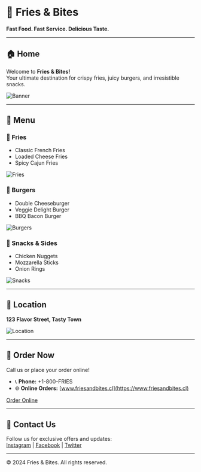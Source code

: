 # 🍔 Fries & Bites

**Fast Food. Fast Service. Delicious Taste.**

---

## 🏠 Home

Welcome to **Fries & Bites!**  
Your ultimate destination for crispy fries, juicy burgers, and irresistible snacks.  

![Banner](https://via.placeholder.com/1280x640 "Fries & Bites Banner")

---

## 📝 Menu

### 🍟 Fries
- Classic French Fries
- Loaded Cheese Fries
- Spicy Cajun Fries

![Fries](https://via.placeholder.com/300x200 "Fries")

### 🍔 Burgers
- Double Cheeseburger
- Veggie Delight Burger
- BBQ Bacon Burger

![Burgers](https://via.placeholder.com/300x200 "Burgers")

### 🍗 Snacks & Sides
- Chicken Nuggets
- Mozzarella Sticks
- Onion Rings

![Snacks](https://via.placeholder.com/300x200 "Snacks")

---

## 📍 Location

**123 Flavor Street, Tasty Town**

![Location](https://via.placeholder.com/600x300 "Location Map")

---

## 🛒 Order Now

Call us or place your order online!  

- 📞 **Phone:** +1-800-FRIES  
- 🌐 **Online Orders:** [www.friesandbites.cl](https://www.friesandbites.cl)

[Order Online](https://www.friesandbites.cl)

---

## 💬 Contact Us

Follow us for exclusive offers and updates:  
[Instagram](#) | [Facebook](#) | [Twitter](#)

---

&copy; 2024 Fries & Bites. All rights reserved.
